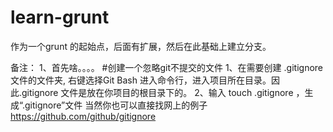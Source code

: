 # learn-grunt
作为一个grunt 的起始点，后面有扩展，然后在此基础上建立分支。

备注：
1、首先啥。。。。
#创建一个忽略git不提交的文件
1、在需要创建 .gitignore 文件的文件夹, 右键选择Git Bash 进入命令行，进入项目所在目录。因此.gitignore 文件是放在你项目的根目录下的。
2、输入 touch .gitignore ，生成“.gitignore”文件
当然你也可以直接找网上的例子  https://github.com/github/gitignore



